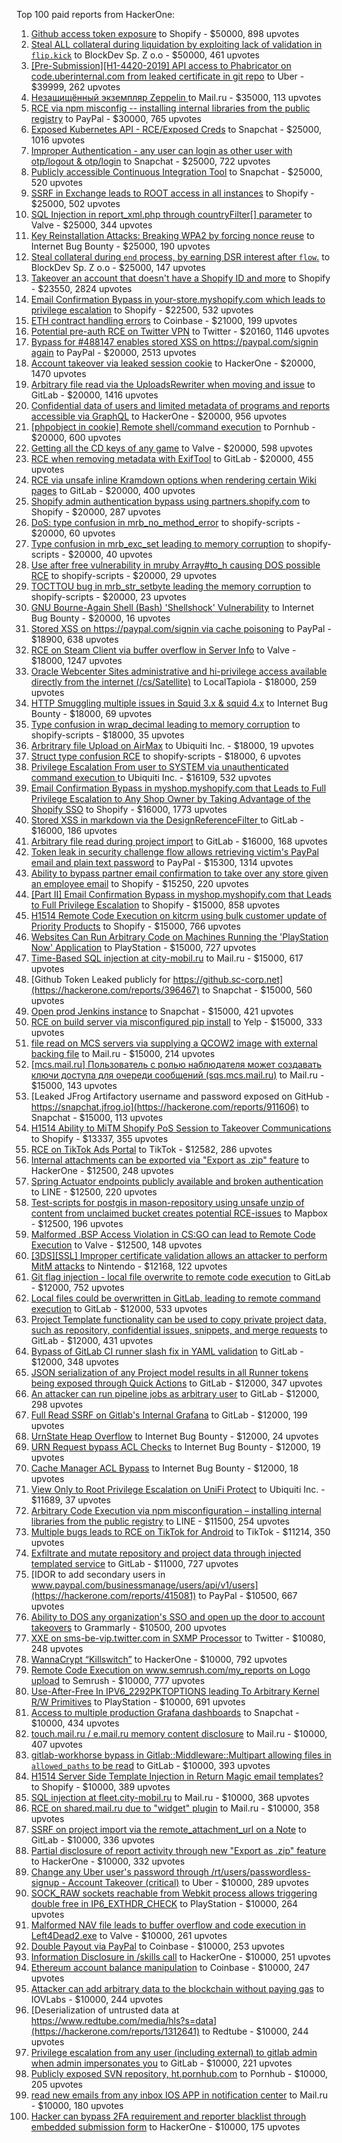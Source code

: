 Top 100 paid reports from HackerOne:

1. [Github access token exposure](https://hackerone.com/reports/1087489) to Shopify - $50000, 898 upvotes
2. [Steal ALL collateral during liquidation by exploiting lack of validation in `flip.kick`](https://hackerone.com/reports/684092) to BlockDev Sp. Z o.o - $50000, 461 upvotes
3. [[Pre-Submission][H1-4420-2019] API access to Phabricator on code.uberinternal.com from leaked certificate in git repo](https://hackerone.com/reports/591813) to Uber - $39999, 262 upvotes
4. [Незащищённый экземпляр Zeppelin ](https://hackerone.com/reports/992564) to Mail.ru - $35000, 113 upvotes
5. [RCE via npm misconfig -- installing internal libraries from the public registry](https://hackerone.com/reports/925585) to PayPal - $30000, 765 upvotes
6. [Exposed Kubernetes API - RCE/Exposed Creds](https://hackerone.com/reports/455645) to Snapchat - $25000, 1016 upvotes
7. [Improper Authentication - any user can login as other user with otp/logout & otp/login](https://hackerone.com/reports/921780) to Snapchat - $25000, 722 upvotes
8. [Publicly accessible Continuous Integration Tool](https://hackerone.com/reports/313457) to Snapchat - $25000, 520 upvotes
9. [SSRF in Exchange leads to ROOT access in all instances](https://hackerone.com/reports/341876) to Shopify - $25000, 502 upvotes
10. [SQL Injection in report_xml.php through countryFilter[] parameter](https://hackerone.com/reports/383127) to Valve - $25000, 344 upvotes
11. [Key Reinstallation Attacks: Breaking WPA2 by forcing nonce reuse](https://hackerone.com/reports/286740) to Internet Bug Bounty - $25000, 190 upvotes
12. [Steal collateral during `end` process, by earning DSR interest after `flow`.](https://hackerone.com/reports/672664) to BlockDev Sp. Z o.o - $25000, 147 upvotes
13. [Takeover an account that doesn't have a Shopify ID and more](https://hackerone.com/reports/867513) to Shopify - $23550, 2824 upvotes
14. [Email Confirmation Bypass in your-store.myshopify.com which leads to privilege escalation](https://hackerone.com/reports/910300) to Shopify - $22500, 532 upvotes
15. [ETH contract handling errors](https://hackerone.com/reports/328526) to Coinbase - $21000, 199 upvotes
16. [Potential pre-auth RCE on Twitter VPN](https://hackerone.com/reports/591295) to Twitter - $20160, 1146 upvotes
17. [Bypass for #488147 enables stored XSS on https://paypal.com/signin again](https://hackerone.com/reports/510152) to PayPal - $20000, 2513 upvotes
18. [Account takeover via leaked session cookie](https://hackerone.com/reports/745324) to HackerOne - $20000, 1470 upvotes
19. [Arbitrary file read via the UploadsRewriter when moving and issue](https://hackerone.com/reports/827052) to GitLab - $20000, 1416 upvotes
20. [Confidential data of users and limited metadata of programs and reports accessible via GraphQL](https://hackerone.com/reports/489146) to HackerOne - $20000, 956 upvotes
21. [[phpobject in cookie] Remote shell/command execution](https://hackerone.com/reports/141956) to Pornhub - $20000, 600 upvotes
22. [Getting all the CD keys of any game](https://hackerone.com/reports/391217) to Valve - $20000, 598 upvotes
23. [RCE when removing metadata with ExifTool](https://hackerone.com/reports/1154542) to GitLab - $20000, 455 upvotes
24. [RCE via unsafe inline Kramdown options when rendering certain Wiki pages](https://hackerone.com/reports/1125425) to GitLab - $20000, 400 upvotes
25. [Shopify admin authentication bypass using partners.shopify.com](https://hackerone.com/reports/270981) to Shopify - $20000, 287 upvotes
26. [DoS: type confusion in mrb_no_method_error](https://hackerone.com/reports/181871) to shopify-scripts - $20000, 60 upvotes
27. [Type confusion in mrb_exc_set leading to memory corruption](https://hackerone.com/reports/185041) to shopify-scripts - $20000, 40 upvotes
28. [Use after free vulnerability in mruby Array#to_h causing DOS possible RCE](https://hackerone.com/reports/181321) to shopify-scripts - $20000, 29 upvotes
29. [TOCTTOU bug in mrb_str_setbyte leading the memory corruption](https://hackerone.com/reports/181893) to shopify-scripts - $20000, 23 upvotes
30. [GNU Bourne-Again Shell (Bash) 'Shellshock' Vulnerability](https://hackerone.com/reports/29839) to Internet Bug Bounty - $20000, 16 upvotes
31. [Stored XSS on https://paypal.com/signin via cache poisoning](https://hackerone.com/reports/488147) to PayPal - $18900, 638 upvotes
32. [RCE on Steam Client via buffer overflow in Server Info](https://hackerone.com/reports/470520) to Valve - $18000, 1247 upvotes
33. [Oracle Webcenter Sites administrative and hi-privilege access available directly from the internet (/cs/Satellite)](https://hackerone.com/reports/170532) to LocalTapiola - $18000, 259 upvotes
34. [HTTP Smuggling multiple issues in Squid 3.x & squid 4.x](https://hackerone.com/reports/758445) to Internet Bug Bounty - $18000, 69 upvotes
35. [Type confusion in wrap_decimal leading to memory corruption](https://hackerone.com/reports/185051) to shopify-scripts - $18000, 35 upvotes
36. [Arbritrary file Upload on AirMax](https://hackerone.com/reports/73480) to Ubiquiti Inc. - $18000, 19 upvotes
37. [Struct type confusion RCE](https://hackerone.com/reports/181879) to shopify-scripts - $18000, 6 upvotes
38. [Privilege Escalation From user to SYSTEM via unauthenticated command execution ](https://hackerone.com/reports/544928) to Ubiquiti Inc. - $16109, 532 upvotes
39. [Email Confirmation Bypass in myshop.myshopify.com that Leads to Full Privilege Escalation to Any Shop Owner by Taking Advantage of the Shopify SSO](https://hackerone.com/reports/791775) to Shopify - $16000, 1773 upvotes
40. [Stored XSS in markdown via the DesignReferenceFilter ](https://hackerone.com/reports/1212067) to GitLab - $16000, 186 upvotes
41. [Arbitrary file read during project import](https://hackerone.com/reports/1132378) to GitLab - $16000, 168 upvotes
42. [Token leak in security challenge flow allows retrieving victim's PayPal email and plain text password](https://hackerone.com/reports/739737) to PayPal - $15300, 1314 upvotes
43. [Ability to bypass partner email confirmation to take over any store given an employee email](https://hackerone.com/reports/300305) to Shopify - $15250, 220 upvotes
44. [[Part II] Email Confirmation Bypass in myshop.myshopify.com that Leads to Full Privilege Escalation](https://hackerone.com/reports/796808) to Shopify - $15000, 858 upvotes
45. [H1514 Remote Code Execution on kitcrm using bulk customer update of Priority Products](https://hackerone.com/reports/422944) to Shopify - $15000, 766 upvotes
46. [Websites Can Run Arbitrary Code on Machines Running the 'PlayStation Now' Application](https://hackerone.com/reports/873614) to PlayStation - $15000, 727 upvotes
47. [Time-Based SQL injection at city-mobil.ru](https://hackerone.com/reports/868436) to Mail.ru - $15000, 617 upvotes
48. [Github Token Leaked publicly for https://github.sc-corp.net](https://hackerone.com/reports/396467) to Snapchat - $15000, 560 upvotes
49. [Open prod Jenkins instance](https://hackerone.com/reports/231460) to Snapchat - $15000, 421 upvotes
50. [RCE on build server via misconfigured pip install](https://hackerone.com/reports/946409) to Yelp - $15000, 333 upvotes
51. [file read on MCS servers via supplying a QCOW2 image with external backing file](https://hackerone.com/reports/1024899) to Mail.ru - $15000, 214 upvotes
52. [[mcs.mail.ru] Пользователь с ролью наблюдателя может создавать ключи доступа для очереди сообщений (sqs.mcs.mail.ru)](https://hackerone.com/reports/1177451) to Mail.ru - $15000, 143 upvotes
53. [Leaked JFrog Artifactory  username and password exposed on GitHub - https://snapchat.jfrog.io](https://hackerone.com/reports/911606) to Snapchat - $15000, 113 upvotes
54. [H1514 Ability to MiTM Shopify PoS Session to Takeover Communications](https://hackerone.com/reports/423467) to Shopify - $13337, 355 upvotes
55. [RCE on TikTok Ads Portal](https://hackerone.com/reports/1024575) to TikTok - $12582, 286 upvotes
56. [Internal attachments can be exported via "Export as .zip" feature](https://hackerone.com/reports/186230) to HackerOne - $12500, 248 upvotes
57. [Spring Actuator endpoints publicly available and broken authentication](https://hackerone.com/reports/838635) to LINE - $12500, 220 upvotes
58. [Test-scripts for postgis in mason-repository using unsafe unzip of content from unclaimed bucket creates potential RCE-issues](https://hackerone.com/reports/329689) to Mapbox - $12500, 196 upvotes
59. [Malformed .BSP Access Violation in CS:GO can lead to Remote Code Execution](https://hackerone.com/reports/351014) to Valve - $12500, 148 upvotes
60. [[3DS][SSL] Improper certificate validation allows an attacker to perform MitM attacks](https://hackerone.com/reports/894922) to Nintendo - $12168, 122 upvotes
61. [Git flag injection - local file overwrite to remote code execution](https://hackerone.com/reports/658013) to GitLab - $12000, 752 upvotes
62. [Local files could be overwritten in GitLab, leading to remote command execution](https://hackerone.com/reports/587854) to GitLab - $12000, 533 upvotes
63. [Project Template functionality can be used to copy private project data, such as repository, confidential issues, snippets, and merge requests](https://hackerone.com/reports/689314) to GitLab - $12000, 431 upvotes
64. [Bypass of GitLab CI runner slash fix in YAML validation](https://hackerone.com/reports/409395) to GitLab - $12000, 348 upvotes
65. [JSON serialization of any Project model results in all Runner tokens being exposed through Quick Actions](https://hackerone.com/reports/509924) to GitLab - $12000, 347 upvotes
66. [An attacker can run pipeline jobs as arbitrary user](https://hackerone.com/reports/894569) to GitLab - $12000, 298 upvotes
67. [Full Read SSRF on Gitlab's Internal Grafana](https://hackerone.com/reports/878779) to GitLab - $12000, 199 upvotes
68. [UrnState Heap Overflow](https://hackerone.com/reports/824771) to Internet Bug Bounty - $12000, 24 upvotes
69. [URN Request bypass ACL Checks](https://hackerone.com/reports/824802) to Internet Bug Bounty - $12000, 19 upvotes
70. [Cache Manager ACL Bypass](https://hackerone.com/reports/824203) to Internet Bug Bounty - $12000, 18 upvotes
71. [View Only to Root Privilege Escalation on UniFi Protect](https://hackerone.com/reports/825764) to Ubiquiti Inc. - $11689, 37 upvotes
72. [Arbitrary Code Execution via npm misconfiguration – installing internal libraries from the public registry](https://hackerone.com/reports/1043385) to LINE - $11500, 254 upvotes
73. [Multiple bugs leads to RCE on TikTok for Android](https://hackerone.com/reports/1065500) to TikTok - $11214, 350 upvotes
74. [Exfiltrate and mutate repository and project data through injected templated service](https://hackerone.com/reports/446585) to GitLab - $11000, 727 upvotes
75. [IDOR to add secondary users in www.paypal.com/businessmanage/users/api/v1/users](https://hackerone.com/reports/415081) to PayPal - $10500, 667 upvotes
76. [Ability to DOS any organization's SSO and open up the door to account takeovers](https://hackerone.com/reports/976603) to Grammarly - $10500, 200 upvotes
77. [XXE on sms-be-vip.twitter.com in SXMP Processor](https://hackerone.com/reports/248668) to Twitter - $10080, 248 upvotes
78. [WannaCrypt “Killswitch”](https://hackerone.com/reports/228648) to HackerOne - $10000, 792 upvotes
79. [Remote Code Execution on www.semrush.com/my_reports on Logo upload](https://hackerone.com/reports/403417) to Semrush - $10000, 777 upvotes
80. [Use-After-Free In IPV6_2292PKTOPTIONS leading To Arbitrary Kernel R/W Primitives](https://hackerone.com/reports/826026) to PlayStation - $10000, 691 upvotes
81. [Access to multiple production Grafana dashboards](https://hackerone.com/reports/663628) to Snapchat - $10000, 434 upvotes
82. [touch.mail.ru / e.mail.ru memory content disclosure](https://hackerone.com/reports/513236) to Mail.ru - $10000, 407 upvotes
83. [gitlab-workhorse bypass in Gitlab::Middleware::Multipart allowing files in `allowed_paths` to be read](https://hackerone.com/reports/850447) to GitLab - $10000, 393 upvotes
84. [H1514 Server Side Template Injection in Return Magic email templates?](https://hackerone.com/reports/423541) to Shopify - $10000, 389 upvotes
85. [SQL injection at fleet.city-mobil.ru](https://hackerone.com/reports/881901) to Mail.ru - $10000, 368 upvotes
86. [RCE on shared.mail.ru due to "widget" plugin](https://hackerone.com/reports/518637) to Mail.ru - $10000, 358 upvotes
87. [SSRF on project import via the remote_attachment_url on a Note](https://hackerone.com/reports/826361) to GitLab - $10000, 336 upvotes
88. [Partial disclosure of report activity through new "Export as .zip" feature](https://hackerone.com/reports/182358) to HackerOne - $10000, 332 upvotes
89. [Change any Uber user's password through /rt/users/passwordless-signup - Account Takeover (critical)](https://hackerone.com/reports/143717) to Uber - $10000, 289 upvotes
90. [SOCK_RAW sockets reachable from Webkit process allows triggering double free in IP6_EXTHDR_CHECK](https://hackerone.com/reports/943231) to PlayStation - $10000, 264 upvotes
91. [Malformed NAV file leads to buffer overflow and code execution in Left4Dead2.exe](https://hackerone.com/reports/542180) to Valve - $10000, 261 upvotes
92. [Double Payout via PayPal](https://hackerone.com/reports/307239) to Coinbase - $10000, 253 upvotes
93. [Information Disclosure in /skills call](https://hackerone.com/reports/188719) to HackerOne - $10000, 251 upvotes
94. [Ethereum account balance manipulation](https://hackerone.com/reports/300748) to Coinbase - $10000, 247 upvotes
95. [Attacker can add arbitrary data to the blockchain without paying gas](https://hackerone.com/reports/396954) to IOVLabs - $10000, 244 upvotes
96. [Deserialization of untrusted data at https://www.redtube.com/media/hls?s=data](https://hackerone.com/reports/1312641) to Redtube - $10000, 244 upvotes
97. [Privilege escalation from any user (including external) to gitlab admin when admin impersonates you](https://hackerone.com/reports/493324) to GitLab - $10000, 221 upvotes
98. [Publicly exposed SVN repository, ht.pornhub.com](https://hackerone.com/reports/72243) to Pornhub - $10000, 205 upvotes
99. [read new emails from any inbox IOS APP in notification center](https://hackerone.com/reports/977212) to Mail.ru - $10000, 180 upvotes
100. [Hacker can bypass 2FA requirement and reporter blacklist through embedded submission form](https://hackerone.com/reports/418767) to HackerOne - $10000, 175 upvotes
